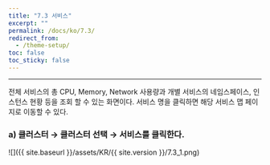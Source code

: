 ```yaml
---
title: "7.3 서비스"
excerpt: ""
permalink: /docs/ko/7.3/
redirect_from:
  - /theme-setup/
toc: false
toc_sticky: false
---
```


---
전체 서비스의 총 CPU, Memory, Network 사용량과 개별 서비스의 네임스페이스, 인스턴스 현황 등을 조회 할 수 있는 화면이다. 서비스 명을 클릭하면 해당 서비스 맵 페이지로 이동할 수 있다.

### a\) 클러스터 → 클러스터 선택 → 서비스를 클릭한다.
![]({{ site.baseurl }}/assets/KR/{{ site.version }}/7.3_1.png)
